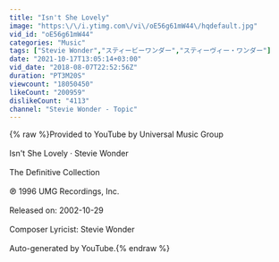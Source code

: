 ```yaml
---
title: "Isn't She Lovely"
image: "https:\/\/i.ytimg.com\/vi\/oE56g61mW44\/hqdefault.jpg"
vid_id: "oE56g61mW44"
categories: "Music"
tags: ["Stevie Wonder","スティービーワンダー","スティーヴィー・ワンダー"]
date: "2021-10-17T13:05:14+03:00"
vid_date: "2018-08-07T22:52:56Z"
duration: "PT3M20S"
viewcount: "18050450"
likeCount: "200959"
dislikeCount: "4113"
channel: "Stevie Wonder - Topic"
---
```

{% raw %}Provided to YouTube by Universal Music Group<br /><br />Isn't She Lovely · Stevie Wonder<br /><br />The Definitive Collection<br /><br />℗ 1996 UMG Recordings, Inc.<br /><br />Released on: 2002-10-29<br /><br />Composer  Lyricist: Stevie Wonder<br /><br />Auto-generated by YouTube.{% endraw %}
